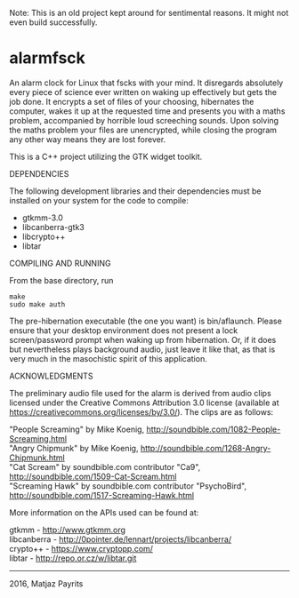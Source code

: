 Note: This is an old project kept around for sentimental reasons. It might not even build successfully.

# alarmfsck
An alarm clock for Linux that fscks with your mind. It disregards absolutely
every piece of science ever written on waking up effectively but gets the job
done. It encrypts a set of files of your choosing, hibernates the computer,
wakes it up at the requested time and presents you with a maths problem,
accompanied by horrible loud screeching sounds. Upon solving the maths problem
your files are unencrypted, while closing the program any other way means they
are lost forever.

This is a C++ project utilizing the GTK widget toolkit.

DEPENDENCIES

The following development libraries and their dependencies must be installed on
your system for the code to compile:
- gtkmm-3.0
- libcanberra-gtk3
- libcrypto++
- libtar

COMPILING AND RUNNING

From the base directory, run

	make
	sudo make auth

The pre-hibernation executable (the one you want) is bin/aflaunch. Please
ensure that your desktop environment does not present a lock screen/password
prompt when waking up from hibernation. Or, if it does but nevertheless plays
background audio, just leave it like that, as that is very much in the
masochistic spirit of this application.

ACKNOWLEDGMENTS

The preliminary audio file used for the alarm is derived from audio clips
licensed under the Creative Commons Attribution 3.0 license (available at
https://creativecommons.org/licenses/by/3.0/). The clips are as follows:

"People Screaming" by Mike Koenig, http://soundbible.com/1082-People-Screaming.html  
"Angry Chipmunk" by Mike Koenig, http://soundbible.com/1268-Angry-Chipmunk.html  
"Cat Scream" by soundbible.com contributor "Ca9", http://soundbible.com/1509-Cat-Scream.html  
"Screaming Hawk" by soundbible.com contributor "PsychoBird", http://soundbible.com/1517-Screaming-Hawk.html  

More information on the APIs used can be found at:

gtkmm - http://www.gtkmm.org  
libcanberra - http://0pointer.de/lennart/projects/libcanberra/  
crypto++ - https://www.cryptopp.com/  
libtar - http://repo.or.cz/w/libtar.git

-----------

2016, Matjaz Payrits
